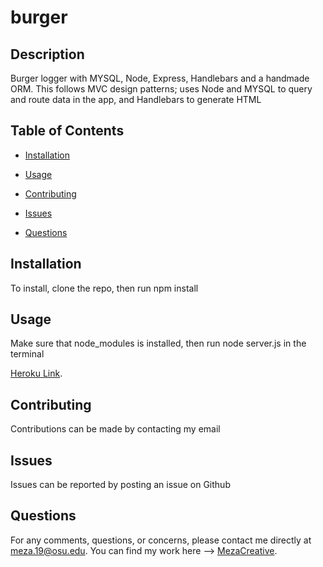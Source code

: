 # burger
  
  ## Description

  Burger logger with MYSQL, Node, Express, Handlebars and a handmade ORM. This follows MVC design patterns; uses Node and MYSQL to query and route data in the app, and Handlebars to generate HTML


  ## Table of Contents

  * [Installation](#installation)

  * [Usage](#usage)

  * [Contributing](#contributing)

  * [Issues](#Issue)

  * [Questions](#questions)


  ## Installation

  To install, clone the repo, then run npm install 

  ## Usage

  Make sure that node_modules is installed, then run node server.js in the terminal

  [Heroku Link](https://aqueous-depths-89751.herokuapp.com/).

  ## Contributing

  Contributions can be made by contacting my email

  ## Issues
  
  Issues can be reported by posting an issue on Github

  ## Questions

  For any comments, questions, or concerns, please contact me directly at meza.19@osu.edu.
  You can find my work here --> [MezaCreative](https://github.com/MezaCreative).
  
